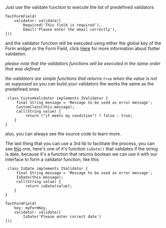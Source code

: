 Just use the validate function to execute the list of predefined validators
		
    TextFormField(
	    validator: validate([
		    Required('This field is required'),
		    Email('Please enter the email correctly'),
    ]))

and the validator function will be executed using either the global key of the Form widget or the Form Field, click [Here](https://flutter.dev/docs/cookbook/forms/validation) for more information about flutter validation.

*please note that the validators functions will be executed in the same order that was defined*

*the validators are simple functions that returns `true` when the value is not as supposed* so you can build your validators the works the same as the predefined ones

	 class CustomValidator implements IValidator {
		 final String message = 'Message to be used as error message';
		 CustomClass(this.message);
		 call(String value) {
			 return ("if meets my condition") ? false : true;
		}
	}
also, you can always see the source code to learn more.

The last thing that you can use a 3rd lib to facilitate the process, you can see [this](https://pub.dev/packages/validators) one, here's one of it's function `isDate()` that validates if the string is date, because it's a function that returns boolean we can use it with our interface to form a validator function, like this:

	 class IsDate implements IValidator {
		 final String message = 'Message to be used as error message';
		 IsDate(this.message);
		 call(String value) {
			 return isDate(value);
		}
	}
		
    TextFormField(
	    key: myFormKey,
	    validator: validate([
		    IsDate('Please enter correct date')
    ]))


<!--stackedit_data:
eyJoaXN0b3J5IjpbLTE1NjY2NDY5ODRdfQ==
-->